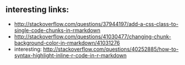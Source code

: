 
## interesting links:
- http://stackoverflow.com/questions/37944197/add-a-css-class-to-single-code-chunks-in-rmarkdown
- http://stackoverflow.com/questions/41030477/changing-chunk-background-color-in-rmarkdown/41031276
- interesting: http://stackoverflow.com/questions/40252885/how-to-syntax-highlight-inline-r-code-in-r-markdown